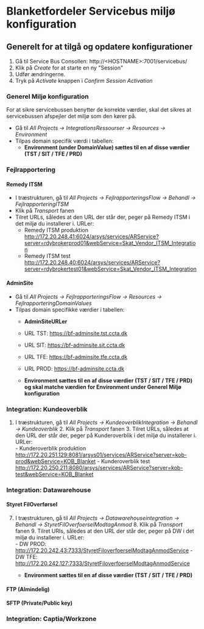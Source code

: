 # Blanketfordeler Servicebus miljø konfiguration


## Generelt for at tilgå og opdatere konfigurationer

1. Gå til Service Bus Consollen: http://\<HOSTNAME\>:7001/servicebus/
2. Klik på *Create* for at starte en ny "Session"
3. Udfør ændringerne.
4. Tryk på *Activate* knappen i *Confirm Session Activation*

### Generel Miljø konfiguration
For at sikre servicebussen benytter de korrekte værdier, skal det sikres at servicebussen afspejler det miljø som den kører på.

- Gå til  *All Projects -> IntegrationsRessourser -> Resources -> Environment*
- Tilpas domain specifik værdi i tabellen: 
  - **Environment (under DomainValue) sættes til en af disse værdier (TST / SIT / TFE / PRD)** 

### Fejlrapportering
#### Remedy ITSM
- I træstrukturen, gå til *All Projects -> FejlrapporteringsFlow -> Behandl -> FejlrapporteringITSM*
- Klik på *Transport* fanen
- Tilret URLs, således at den URL der står der, peger på Remedy ITSM i det miljø du installerer i. URLer:  
  - Remedy ITSM produktion http://172.20.248.41:6024/arsys/services/ARService?server=rdybrokerprod01&webService=Skat_Vendor_ITSM_Integration
  - Remedy ITSM test http://172.20.248.40:6024/arsys/services/ARService?server=rdybrokertest01&webService=Skat_Vendor_ITSM_Integration

#### AdminSite
- Gå til  *All Projects -> FejlrapporteringsFlow -> Resources -> FejlrapporteringDomainValues*
- Tilpas domain specifikke værdier i tabellen: 
  - **AdminSiteURLer**    	
  - URL TST:   https://bf-adminsite.tst.ccta.dk
  - URL SIT:   https://bf-adminsite.sit.ccta.dk
  - URL TFE:   https://bf-adminsite.tfe.ccta.dk
  - URL PROD:  https://bf-adminsite.ccta.dk

  - **Environment sættes til en af disse værdier (TST / SIT / TFE / PRD) og skal matche værdien for Environment under Generel Miljø konfiguration**
		
		
### Integration: Kundeoverblik
1. I træstrukturen, gå til *All Projects -> KundeoverblikIntegration -> Behandl -> Kundeoverblik*
	2. Klik på *Transport* fanen
	3. Tilret URLs, således at den URL der står der, peger på Kunderoverblik i det miljø du installerer i. URLer:  
		- Kunderoverblik produktion http://172.20.251.129:8081/arsys01/services/ARService?server=kob-prod&webService=KOB_Blanket
		- Kunderoverblik test http://172.20.250.211:8080/arsys/services/ARService?server=kob-test&webService=KOB_Blanket

### Integration: Datawarehouse
#### Styret FilOverførsel
7. I træstrukturen, gå til *All Projects -> Datawarehouseintegration -> Behandl -> StyretFilOverfoerselModtagAnmod*
	8. Klik på *Transport* fanen
	9. Tilret URIs, således at den URL der står der, peger på DW i det miljø du installerer i. URLer:  
		- DW PROD:  http://172.20.242.43:7333/StyretFiloverfoerselModtagAnmodService
		- DW TFE:   http://172.20.242.127:7333/StyretFiloverfoerselModtagAnmodService
	 
     - **Environment sættes til en af disse værdier (TST / SIT / TFE / PRD)**

#### FTP (Almindelig)

#### SFTP (Private/Public key)


### Integration: Captia/Workzone
		
		
		
		
		
		
		
	

